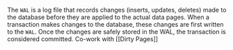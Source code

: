 The `WAL` is a log file that records changes (inserts, updates, deletes) made to the database before they are applied to the actual data pages. 
When a transaction makes changes to the database, these changes are first written to the `WAL`. 
Once the changes are safely stored in the WAL, the transaction is considered committed.
Co-work with [[Dirty Pages]]
